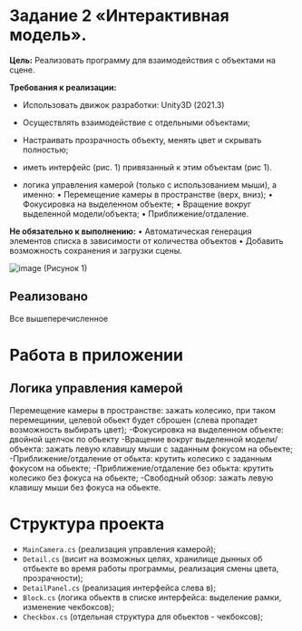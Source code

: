 # Задание 2 «Интерактивная модель».

**Цель:** Реализовать программу для взаимодействия с объектами на сцене. 

**Требования к реализации:**
- Использовать движок разработки: Unity3D (2021.3)
- Осуществлять взаимодействие с отдельными объектами;
- Настраивать прозрачность объекту, менять цвет и скрывать полностью;
- иметь интерфейс (рис. 1) привязанный к этим объектам (рис 1).
  
- логика управления камерой (только с использованием мыши), а именно:
•	Перемещение камеры в пространстве (верх, вниз);
•	Фокусировка на выделенном объекте;
•	Вращение вокруг выделенной модели/объекта;
•	Приближение/отдаление.

**Не обязательно к выполнению:**
•	Автоматическая генерация элементов списка в зависимости от количества объектов
•	Добавить возможность сохранения и загрузки сцены.

 ![image](https://github.com/user-attachments/assets/043fa841-6f98-4715-8eb9-87eb9a01d16d)
 (Рисунок 1)
 
## Реализовано
Все вышеперечисленное

# Работа в приложении
## Логика управления камерой
Перемещение камеры в пространстве: зажать колесико, при таком перемещинии, целевой обьект будет сброшен (слева пропадет возможность выбирать цвет);
-Фокусировка на выделенном объекте: двойной щелчок по обьекту 
-Вращение вокруг выделенной модели/объекта: зажать левую клавишу мыши с заданным фокусом на обьекте;
-Приближение/отдаление от обькта: крутить колесико с заданным фокусом на обьекте;
-Приближение/отдаление без обькта: крутить колесико без фокуса на обьекте;
-Свободный обзор: зажать левую клавишу мыши  без фокуса на обьекте.

# Структура проекта
- `MainCamera.cs` (реализация управления камерой);
- `Detail.cs` (висит на возможных целях, хранилище дынных об отбьекте во время работы программы, реализация смены цвета, прозрачности);
- `DetailPanel.cs` (реализация интерфейса слева в);
- `Block.cs` (логика обьектв в списке интерфейса: выделение рамки, изменение чекбоксов);
- `Checkbox.cs` (отдельная структура для обьектов - чекбоксов);


